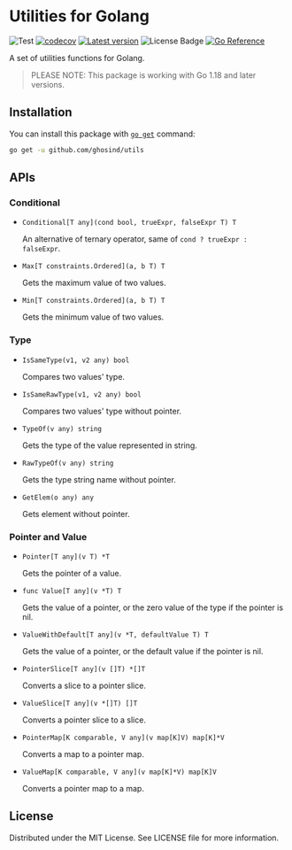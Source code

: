 # Utilities for Golang

![Test](https://github.com/ghosind/utils/workflows/utils/badge.svg)
[![codecov](https://codecov.io/gh/ghosind/utils/branch/main/graph/badge.svg)](https://codecov.io/gh/ghosind/utils)
[![Latest version](https://img.shields.io/github/v/release/ghosind/utils?include_prereleases)](https://github.com/ghosind/utils)
![License Badge](https://img.shields.io/github/license/ghosind/utils)
[![Go Reference](https://pkg.go.dev/badge/github.com/ghosind/utils.svg)](https://pkg.go.dev/github.com/ghosind/utils)

A set of utilities functions for Golang.

> PLEASE NOTE: This package is working with Go 1.18 and later versions.

## Installation

You can install this package with [`go get`](https://golang.org/cmd/go) command:

```sh
go get -u github.com/ghosind/utils
```

## APIs

### Conditional

- `Conditional[T any](cond bool, trueExpr, falseExpr T) T`

  An alternative of ternary operator, same of `cond ? trueExpr : falseExpr`.

- `Max[T constraints.Ordered](a, b T) T`

  Gets the maximum value of two values.

- `Min[T constraints.Ordered](a, b T) T`

  Gets the minimum value of two values.

### Type

- `IsSameType(v1, v2 any) bool`

  Compares two values' type.

- `IsSameRawType(v1, v2 any) bool`

  Compares two values' type without pointer.

- `TypeOf(v any) string`

  Gets the type of the value represented in string.

- `RawTypeOf(v any) string`

  Gets the type string name without pointer.

- `GetElem(o any) any`

  Gets element without pointer.

### Pointer and Value

- `Pointer[T any](v T) *T`

  Gets the pointer of a value.

- `func Value[T any](v *T) T`

  Gets the value of a pointer, or the zero value of the type if the pointer is nil.

- `ValueWithDefault[T any](v *T, defaultValue T) T`

  Gets the value of a pointer, or the default value if the pointer is nil.

- `PointerSlice[T any](v []T) *[]T`

  Converts a slice to a pointer slice.

- `ValueSlice[T any](v *[]T) []T`

  Converts a pointer slice to a slice.

- `PointerMap[K comparable, V any](v map[K]V) map[K]*V`

  Converts a map to a pointer map.

- `ValueMap[K comparable, V any](v map[K]*V) map[K]V`

  Converts a pointer map to a map.

## License

Distributed under the MIT License. See LICENSE file for more information.
